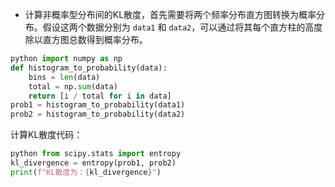 * 计算非概率型分布间的KL散度，首先需要将两个频率分布直方图转换为概率分布。假设这两个数据分别为 `data1` 和 `data2`，可以通过将其每个直方柱的高度除以直方图总数得到概率分布。

```python
python import numpy as np 
def histogram_to_probability(data): 
	bins = len(data) 
	total = np.sum(data) 
	return [i / total for i in data] 
prob1 = histogram_to_probability(data1) 
prob2 = histogram_to_probability(data2)
```
计算KL散度代码：

```python
python from scipy.stats import entropy 
kl_divergence = entropy(prob1, prob2) 
print(f"KL散度为：{kl_divergence}") 
```
